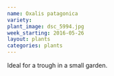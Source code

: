 ```yaml
---
name: Oxalis patagonica
variety: 
plant_image: dsc_5994.jpg
week_starting: 2016-05-26
layout: plants 
categories: plants 
---
```

Ideal for a trough in a small garden.